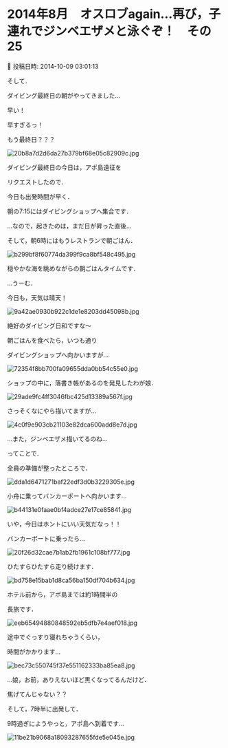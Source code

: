 # 2014年8月　オスロブagain…再び，子連れでジンベエザメと泳ぐぞ！　その25

📅 投稿日時: 2014-10-09 03:01:13

そして．


ダイビング最終日の朝がやってきました…


早い！


早すぎるっ！


もう最終日？？？




![20b8a7d2d6da27b379bf68e05c82909c.jpg](images/20b8a7d2d6da27b379bf68e05c82909c.jpg)




ダイビング最終日の今日は，アポ島遠征を


リクエストしたので．


今日も出発時間が早く．


朝の7:15にはダイビングショップへ集合です．


…なので，起きたのは，まだ日が昇った直後…





そして，朝6時にはもうレストランで朝ごはん．




![b299bf8f60774da399f9ca8bf548c495.jpg](images/b299bf8f60774da399f9ca8bf548c495.jpg)




穏やかな海を眺めながらの朝ごはんタイムです．





…うーむ．


今日も，天気は晴天！




![9a42ae0930b922c1de1e8203dd45098b.jpg](images/9a42ae0930b922c1de1e8203dd45098b.jpg)




絶好のダイビング日和ですな～





朝ごはんを食べたら，いつも通り


ダイビングショップへ向かいますが…




![72354f8bb700fa09655dda0bb54c55e0.jpg](images/72354f8bb700fa09655dda0bb54c55e0.jpg)




ショップの中に，落書き帳があるのを発見したわが娘．




![29ade9fc4ff3046fbc425d13389a567f.jpg](images/29ade9fc4ff3046fbc425d13389a567f.jpg)




さっそくなにやら描いてますが…




![4c0f9e903cb21103e82dca600add8e7d.jpg](images/4c0f9e903cb21103e82dca600add8e7d.jpg)




…また，ジンベエザメ描いてるのね…





ってことで．


全員の準備が整ったところで．




![dda1d6471271baf22edf3d0b3229305e.jpg](images/dda1d6471271baf22edf3d0b3229305e.jpg)




小舟に乗ってバンカーボートへ向かいます…




![b44131e0faae0bf4adce27e17ce85841.jpg](images/b44131e0faae0bf4adce27e17ce85841.jpg)




いや，今日はホントにいい天気だなっ！！





バンカーボートに乗ったら…




![20f26d32cae7b1ab2fb1961c108bf777.jpg](images/20f26d32cae7b1ab2fb1961c108bf777.jpg)




ひたすらひたすら走り続けます．




![bd758e15bab1d8ca56ba150df704b634.jpg](images/bd758e15bab1d8ca56ba150df704b634.jpg)




ホテル前から，アポ島までは約1時間半の


長旅です．




![eeb65494880848592eb5dfb7e4aef018.jpg](images/eeb65494880848592eb5dfb7e4aef018.jpg)




途中でぐっすり寝れちゃうくらい，


時間がかかります…




![bec73c550745f37e551162333ba85ea8.jpg](images/bec73c550745f37e551162333ba85ea8.jpg)




…娘，お前，ありえないほど黒くなってるんだけど．


焦げてんじゃない？？





そして，7時半に出発して．


9時過ぎにようやっと，アポ島へ到着です…




![11be21b9068a18093287655fde5e045e.jpg](images/11be21b9068a18093287655fde5e045e.jpg)
